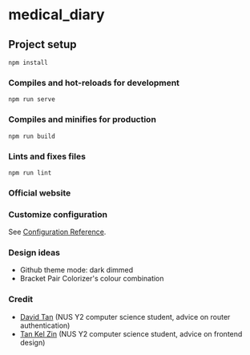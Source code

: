 # medical_diary

## Project setup
```
npm install
```

### Compiles and hot-reloads for development
```
npm run serve
```

### Compiles and minifies for production
```
npm run build
```

### Lints and fixes files
```
npm run lint
```

### Official website

### Customize configuration
See [Configuration Reference](https://cli.vuejs.org/config/).

### Design ideas
 - Github theme mode: dark dimmed
 - Bracket Pair Colorizer's colour combination

### Credit
 - [David Tan](https://github.com/DavidTan0527) (NUS Y2 computer science student, advice on router authentication)
 - [Tan Kel Zin](https://github.com/MechFroG88) (NUS Y2 computer science student, advice on frontend design)

